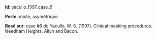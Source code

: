 __id__: yacullo_1997_case_6

__Perte__: mixte, asymétrique

__Basé sur__: case #6 de Yacullo, W. S. (1997). Clinical masking procedures. Needham Heights: Allyn and Bacon.

